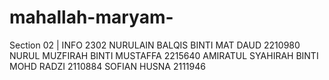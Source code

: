 # mahallah-maryam-
Section 02 | INFO 2302
NURULAIN BALQIS BINTI MAT DAUD 2210980
NURUL MUZFIRAH BINTI MUSTAFFA 2215640
AMIRATUL SYAHIRAH BINTI MOHD RADZI 2110884
SOFIAN HUSNA 2111946
